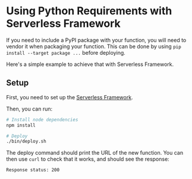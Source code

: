 # Using Python Requirements with Serverless Framework

If you need to include a PyPI package with your function, you will need to vendor it when packaging your function. This can be done by using `pip install --target package ...` before deploying.

Here's a simple example to achieve that with Serverless Framework.

## Setup

First, you need to set up the [Serverless Framework](https://www.serverless.com/framework/docs/getting-started).

Then, you can run:

```sh
# Install node dependencies
npm install

# Deploy
./bin/deploy.sh
```

The deploy command should print the URL of the new function. You can then use `curl` to check that it works, and should see the response:

```raw
Response status: 200
```
